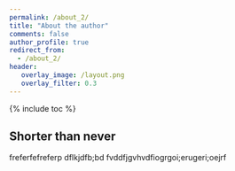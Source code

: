```yaml
---
permalink: /about_2/
title: "About the author"
comments: false
author_profile: true
redirect_from: 
  - /about_2/
header:
   overlay_image: /layout.png
   overlay_filter: 0.3
---
```

{% include toc %}

## Shorter than never
freferfefreferp
dflkjdfb;bd
fvddfjgvhvdfiogrgoi;erugeri;oejrf
